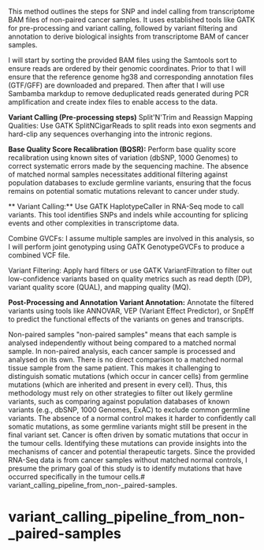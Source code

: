This method outlines the steps for SNP and indel calling from transcriptome BAM files of non-paired cancer samples. It uses established tools like GATK for pre-processing and variant calling, followed by variant filtering and annotation to derive biological insights from transcriptome BAM of cancer samples.

I will start by sorting the provided BAM files using the Samtools sort to ensure reads are ordered by their genomic coordinates. Prior to that I will ensure that the reference genome hg38 and corresponding annotation files (GTF/GFF) are downloaded and prepared.  Then after that I will use Sambamba markdup to remove deduplicated reads generated during PCR amplification and create index files to enable access to the data. 

**Variant Calling (Pre-processing steps)**
 Split'N'Trim and Reassign Mapping Qualities: Use GATK SplitNCigarReads to split reads into exon segments and hard-clip any sequences overhanging into the intronic regions. 
 
**Base Quality Score Recalibration (BQSR):** Perform base quality score recalibration using known sites of variation (dbSNP, 1000 Genomes) to correct systematic errors made by the sequencing machine. The absence of matched normal samples necessitates additional filtering against population databases to exclude germline variants, ensuring that the focus remains on potential somatic mutations relevant to cancer under study. 

** Variant Calling:** Use GATK HaplotypeCaller in RNA-Seq mode to call variants. This tool identifies SNPs and indels while accounting for splicing events and other complexities in transcriptome data. 
 
Combine GVCFs:  I assume multiple samples are involved in this analysis, so I will perform joint genotyping using GATK GenotypeGVCFs to produce a combined VCF file. 

 Variant Filtering: Apply hard filters or use GATK VariantFiltration to filter out low-confidence variants based on quality metrics such as read depth (DP), variant quality score (QUAL), and mapping quality (MQ).
 
**Post-Processing and Annotation**
**Variant Annotation:** Annotate the filtered variants using tools like ANNOVAR, VEP (Variant Effect Predictor), or SnpEff to predict the functional effects of the variants on genes and transcripts.

Non-paired samples
"non-paired samples" means that each sample is analysed independently without being compared to a matched normal sample. In non-paired analysis, each cancer sample is processed and analysed on its own. There is no direct comparison to a matched normal tissue sample from the same patient. This makes it challenging to distinguish somatic mutations (which occur in cancer cells) from germline mutations (which are inherited and present in every cell). Thus, this methodology must rely on other strategies to filter out likely germline variants, such as comparing against population databases of known variants (e.g., dbSNP, 1000 Genomes, ExAC) to exclude common germline variants. The absence of a normal control makes it harder to confidently call somatic mutations, as some germline variants might still be present in the final variant set. 
Cancer is often driven by somatic mutations that occur in the tumour cells. Identifying these mutations can provide insights into the mechanisms of cancer and potential therapeutic targets. Since the provided RNA-Seq data is from cancer samples without matched normal controls, I presume the primary goal of this study is to identify mutations that have occurred specifically in the tumour cells.# variant_calling_pipeline_from_non-_paired-samples.


# variant_calling_pipeline_from_non-_paired-samples
